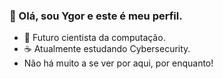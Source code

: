 ### 👋 Olá, sou Ygor e este é meu perfil.

- 🗿 Futuro cientista da computação.
- ☕ Atualmente estudando Cybersecurity.
- Não há muito a se ver por aqui, por enquanto!
